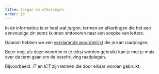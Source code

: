 ```yaml
---
title: Jargon en afkoringen
order: 20
---
```


In de informatica is er heel wat _jargon_, termen en afkortingen die
het een eenvoudige zin soms kunnen omtoveren naar een soepke van letters.

Daarom hebben we een [verklarende woordenlijst](/jargon/) die je kan raadplagen.

Beter nog, als deze woorden in te tekst worden gebruikt kan je met
je muis over de term gaan om de beschrijving raadplegen.

Bijvoorbeeld: _IT_ en _ICT_ zijn termen die door elkaar worden gebruikt.
